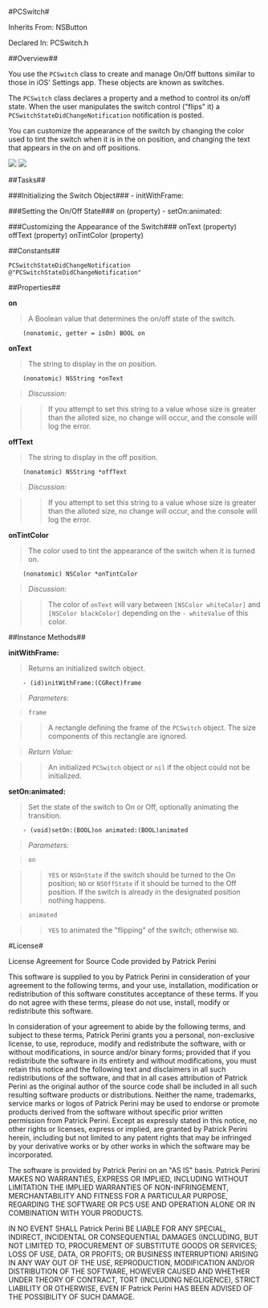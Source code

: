 #PCSwitch#


Inherits From:    NSButton

Declared In:      PCSwitch.h


##Overview##

You use the `PCSwitch` class to create and manage On/Off buttons similar to those in iOS' Settings app. These objects are known as switches.

The `PCSwitch` class declares a property and a method to control its on/off state. When the user manipulates the switch control ("flips" it) a `PCSwitchStateDidChangeNotification` notification is posted.

You can customize the appearance of the switch by changing the color used to tint the switch when it is in the on position, and changing the text that appears in the on and off positions.

<img src="http://i.imgur.com/ezomD.png"/>
<img src="http://i.imgur.com/5Puh8.png"/>


##Tasks##

###Initializing the Switch Object###
    - initWithFrame:

###Setting the On/Off State###
    on (property)
    - setOn:animated:

###Customizing the Appearance of the Switch###
    onText (property)
    offText (property)
    onTintColor (property)

##Constants##

    PCSwitchStateDidChangeNotification  @"PCSwitchStateDidChangeNotification"


##Properties##

**on**

>A Boolean value that determines the on/off state of the switch.

        (nonatomic, getter = isOn) BOOL on

**onText**

>The string to display in the on position. 

        (nonatomic) NSString *onText
        
>*Discussion:*

>>If you attempt to set this string to a value whose size is greater than the alloted size, no change will occur, and the console will log the error.
        
**offText**

>The string to display in the off position.

        (nonatomic) NSString *offText
        
>*Discussion:*

>>If you attempt to set this string to a value whose size is greater than the alloted size, no change will occur, and the console will log the error.

**onTintColor**

>The color used to tint the appearance of the switch when it is turned on.

        (nonatomic) NSColor *onTintColor
        
>*Discussion:*

>>The color of `onText` will vary between `[NSColor whiteColor]` and `[NSColor blackColor]` depending on the `- whiteValue` of this color.


##Instance Methods##

**initWithFrame:**

>Returns an initialized switch object.

        - (id)initWithFrame:(CGRect)frame

>*Parameters:*

>`frame`

>>A rectangle defining the frame of the `PCSwitch` object. The size components of this rectangle are ignored.

>*Return Value:*

>>An initialized `PCSwitch` object or `nil` if the object could not be initialized.

**setOn:animated:**

>Set the state of the switch to On or Off, optionally animating the transition.

        - (void)setOn:(BOOL)on animated:(BOOL)animated

>*Parameters:*

>`on`

>>`YES` or `NSOnState` if the switch should be turned to the On position; `NO` or `NSOffState` if it should be turned to the Off position. If the switch is already in the designated position nothing happens.

>`animated`

>>`YES` to animated the "flipping" of the switch; otherwise `NO`.

#License#

License Agreement for Source Code provided by Patrick Perini

This software is supplied to you by Patrick Perini in consideration of your agreement to the following terms, and your use, installation, modification or redistribution of this software constitutes acceptance of these terms. If you do not agree with these terms, please do not use, install, modify or redistribute this software.

In consideration of your agreement to abide by the following terms, and subject to these terms, Patrick Perini grants you a personal, non-exclusive license, to use, reproduce, modify and redistribute the software, with or without modifications, in source and/or binary forms; provided that if you redistribute the software in its entirety and without modifications, you must retain this notice and the following text and disclaimers in all such redistributions of the software, and that in all cases attribution of Patrick Perini as the original author of the source code shall be included in all such resulting software products or distributions. Neither the name, trademarks, service marks or logos of Patrick Perini may be used to endorse or promote products derived from the software without specific prior written permission from Patrick Perini. Except as expressly stated in this notice, no other rights or licenses, express or implied, are granted by Patrick Perini herein, including but not limited to any patent rights that may be infringed by your derivative works or by other works in which the software may be incorporated.

The software is provided by Patrick Perini on an "AS IS" basis. Patrick Perini MAKES NO WARRANTIES, EXPRESS OR IMPLIED, INCLUDING WITHOUT LIMITATION THE IMPLIED WARRANTIES OF NON-INFRINGEMENT, MERCHANTABILITY AND FITNESS FOR A PARTICULAR PURPOSE, REGARDING THE SOFTWARE OR PCS USE AND OPERATION ALONE OR IN COMBINATION WITH YOUR PRODUCTS.

IN NO EVENT SHALL Patrick Perini BE LIABLE FOR ANY SPECIAL, INDIRECT, INCIDENTAL OR CONSEQUENTIAL DAMAGES (INCLUDING, BUT NOT LIMITED TO, PROCUREMENT OF SUBSTITUTE GOODS OR SERVICES; LOSS OF USE, DATA, OR PROFITS; OR BUSINESS INTERRUPTION) ARISING IN ANY WAY OUT OF THE USE, REPRODUCTION, MODIFICATION AND/OR DISTRIBUTION OF THE SOFTWARE, HOWEVER CAUSED AND WHETHER UNDER THEORY OF CONTRACT, TORT (INCLUDING NEGLIGENCE), STRICT LIABILITY OR OTHERWISE, EVEN IF Patrick Perini HAS BEEN ADVISED OF THE POSSIBILITY OF SUCH DAMAGE.